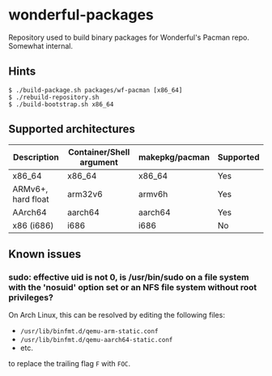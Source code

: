 # wonderful-packages

Repository used to build binary packages for Wonderful's Pacman repo. Somewhat internal.

## Hints

    $ ./build-package.sh packages/wf-pacman [x86_64]
    $ ./rebuild-repository.sh
    $ ./build-bootstrap.sh x86_64

## Supported architectures

| Description | Container/Shell argument | makepkg/pacman | Supported |
| - | - | - | - |
| x86_64 | x86_64 | x86_64 | Yes |
| ARMv6+, hard float | arm32v6 | armv6h | Yes |
| AArch64 | aarch64 | aarch64 | Yes |
| x86 (i686) | i686 | i686 | No |

## Known issues

### sudo: effective uid is not 0, is /usr/bin/sudo on a file system with the 'nosuid' option set or an NFS file system without root privileges?

On Arch Linux, this can be resolved by editing the following files:

 * `/usr/lib/binfmt.d/qemu-arm-static.conf`
 * `/usr/lib/binfmt.d/qemu-aarch64-static.conf`
 * etc.

to replace the trailing flag `F` with `FOC`.
